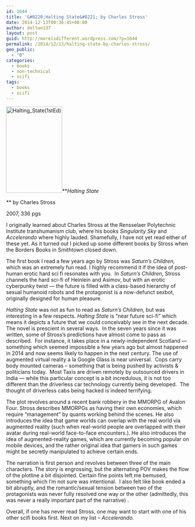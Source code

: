 ```yaml
---
id: 1644
title: '&#8220;Halting State&#8221; by Charles Stross'
date: 2014-12-13T00:36:45+00:00
author: delton137
layout: post
guid: http://moreisdifferent.wordpress.com/?p=1644
permalink: /2014/12/13/halting-state-by-charles-stross/
geo_public:
  - "0"
categories:
  - books
  - non-technical
  - scifi
tags:
  - books
  - scifi
---
```

[<img class="  wp-image-1647 alignright" src="http://www.moreisdifferent.com/wp-content/uploads/2014/12/halting_state1sted.jpg?w=195" alt="Halting_State(1stEd)" width="153" height="236" srcset="http://www.moreisdifferent.com/wp-content/uploads/2014/12/halting_state1sted.jpg 600w, http://www.moreisdifferent.com/wp-content/uploads/2014/12/halting_state1sted-195x300.jpg 195w" sizes="(max-width: 153px) 100vw, 153px" />](http://www.moreisdifferent.com/wp-content/uploads/2014/12/halting_state1sted.jpg)**_Halting State_
  
** by Charles Stross
  
2007, 336 pgs

I originally learned about Charles Stross at the Rensselaer Polytechnic Institute transhumanism club, where his books _Singularity Sky_ and _Accelerando_ where highly lauded. Shamefully, I have not yet read either of these yet. As it turned out I picked up some different books by Stross when the Borders Books in Smithtown closed down.<!--more-->

The first book I read a few years ago by Stross was _Saturn&#8217;s Children,_ which was an extremely fun read. I highly recommend it if the idea of post-human erotic hard sci fi resonates with you.  In _Saturn&#8217;s Children_, Stross channels the hard sci-fi of Heinlein and Asimov, but with an erotic cyberpunky twist &#8212; the future is filled with a class-based hierarchy of sexual humanoid robots and the protagonist is a now-defunct sexbot, originally designed for human pleasure.

_Halting State_ was not as fun to read as _Saturn&#8217;s Children,_ but was interesting in a few respects. _Halting State_ is &#8220;near future sci-fi&#8221; which means it depicts a future that we could conceivably see in the next decade. The novel is prescient in several ways.  In the seven years since it was written, some of Stross&#8217;s predictions have almost come to pass as described.  For instance, it takes place in a newly-independent Scotland &#8212; something which seemed impossible a few years ago but almost happened in 2014 and now seems likely to happen in the next century. The use of augmented virtual reality a la Google Glass is near universal.  Cops carry body mounted cameras &#8211; something that is being pushed by activists & politicians today.  Most Taxis are driven remotely by outsourced drivers in India &#8212; while this particular concept is a bit incredulous, it is not too different than the driverless car technology currently being developed.  The thought of driverless cabs being hacked is indeed terrifying.

The plot revolves around a recent bank robbery in the MMORPG of Avalon Four. Stross describes MMORPGs as having their own economies, which require &#8220;management&#8221; by quants working behind the scenes. He also introduces the idea that game worlds can overlap with the real world via augmented reality (such when real-world people are overlapped with their avatar during real-world face-to-face encounters.). He also introduces the idea of augmented-reality games, which are currently becoming popular on mobile devices, and the rather original idea that gamers in such games might be secretly manipulated to achieve certain ends.

The narration is first person and revolves between three of the main characters. The story is engrossing, but the alternating POV makes the flow of the plotline a bit disjointed. Certain fine points left me bemused, something which I&#8217;m not sure was intentional.  I also felt like book ended a bit abruptly, and the romantic/sexual tension between two of the protagonists was never fully resolved one way or the other (admittedly, this was never a really important part of the narrative) .

Overall, if one has never read Stross, one may want to start with one of his other scifi books first. Next on my list &#8211; _Accelerando._
